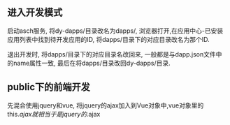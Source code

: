 ## 进入开发模式
启动asch服务, 将dy-dapps/目录改名为dapps/, 浏览器打开,在应用中心-已安装应用列表中找到待开发应用的ID, 将dapps/目录下的对应目录改名为那个ID.

退出开发时, 将dapps/目录下的对应目录名改回来, 一般都是与dapp.json文件中的name属性一致, 最后在将dapps/目录改回dy-dapps/目录.

## public下的前端开发
先混合使用jquery和vue, 将jquery的ajax加入到Vue对象中,vue对象里的this.$ajax就相当于是jquery的$.ajax
    
